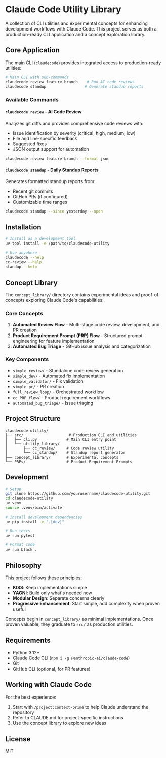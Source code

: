 # Claude Code Utility Library

A collection of CLI utilities and experimental concepts for enhancing development workflows with Claude Code. This project serves as both a production-ready CLI application and a concept exploration library.

## Core Application

The main CLI (`claudecode`) provides integrated access to production-ready utilities:

```bash
# Main CLI with sub-commands
claudecode review feature-branch    # Run AI code reviews
claudecode standup                 # Generate standup reports
```

### Available Commands

#### `claudecode review` - AI Code Review
Analyzes git diffs and provides comprehensive code reviews with:
- Issue identification by severity (critical, high, medium, low)
- File and line-specific feedback
- Suggested fixes
- JSON output support for automation

```bash
claudecode review feature-branch --format json
```

#### `claudecode standup` - Daily Standup Reports
Generates formatted standup reports from:
- Recent git commits
- GitHub PRs (if configured)
- Customizable time ranges

```bash
claudecode standup --since yesterday --open
```

## Installation

```bash
# Install as a development tool
uv tool install -e /path/to/claudecode-utility

# Use anywhere
claudecode --help
cc-review --help
standup --help
```

## Concept Library

The `concept_library/` directory contains experimental ideas and proof-of-concepts exploring Claude Code's capabilities:

### Core Concepts

1. **Automated Review Flow** - Multi-stage code review, development, and PR creation
2. **Product Requirement Prompt (PRP) Flow** - Structured prompt engineering for feature implementation
3. **Automated Bug Triage** - GitHub issue analysis and categorization

### Key Components

- `simple_review/` - Standalone code review generation
- `simple_dev/` - Automated fix implementation
- `simple_validator/` - Fix validation
- `simple_pr/` - PR creation
- `full_review_loop/` - Orchestrated workflow
- `cc_PRP_flow/` - Product requirement workflows
- `automated_bug_triage/` - Issue triaging

## Project Structure

```
claudecode-utility/
├── src/                    # Production CLI and utilities
│   ├── cli.py             # Main CLI entry point
│   └── utility_library/    
│       ├── cc_review/     # Code review utility
│       └── cc_standup/    # Standup report generator
├── concept_library/       # Experimental concepts
└── PRPs/                  # Product Requirement Prompts
```

## Development

```bash
# Setup
git clone https://github.com/yourusername/claudecode-utility.git
cd claudecode-utility
uv venv
source .venv/bin/activate

# Install development dependencies
uv pip install -e ".[dev]"

# Run tests
uv run pytest

# Format code
uv run black .
```

## Philosophy

This project follows these principles:
- **KISS**: Keep implementations simple
- **YAGNI**: Build only what's needed now
- **Modular Design**: Separate concerns clearly
- **Progressive Enhancement**: Start simple, add complexity when proven useful

Concepts begin in `concept_library/` as minimal implementations. Once proven valuable, they graduate to `src/` as production utilities.

## Requirements

- Python 3.12+
- Claude Code CLI (`npm i -g @anthropic-ai/claude-code`)
- Git
- GitHub CLI (optional, for PR features)

## Working with Claude Code

For the best experience:
1. Start with `/project:context-prime` to help Claude understand the repository
2. Refer to CLAUDE.md for project-specific instructions
3. Use the concept library to explore new ideas

## License

MIT